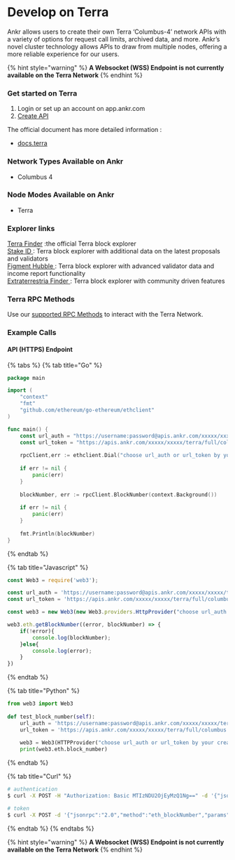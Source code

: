 # Develop on Terra

Ankr allows users to create their own Terra ‘Columbus-4’ network APIs with a variety of options for request call limits, archived data, and more. Ankr’s novel cluster technology allows APIs to draw from multiple nodes, offering a more reliable experience for our users.

{% hint style="warning" %}
**A Websocket (WSS) Endpoint is not currently available on the Terra Network**
{% endhint %}

### Get started on Terra

1. Login or set up an account on app.ankr.com
2. [Create API](https://app.ankr.com/apps/api)

The official document has more detailed information :

* [docs.terra](https://docs.terra.money)

### Network Types Available on Ankr

* Columbus 4

### Node Modes Available on Ankr

* Terra

### Explorer links

[Terra Finder](https://finder.terra.money) :the official Terra block explorer\
[Stake ID ](https://terra.stake.id/#/): Terra block explorer with additional data on the latest proposals and validators\
[Figment Hubble ](https://hubble.figment.io/terra/chains/columbus-4): Terra block explorer with advanced validator data and income report functionality\
[Extraterrestria Finder ](https://finder.extraterrestrial.money): Terra block explorer with community driven features

### Terra RPC Methods

Use our [supported RPC Methods](../../blockchain-apis/making-requests/supported-json-rpc-methods.md) to interact with the Terra Network.

### Example Calls

#### API (HTTPS) Endpoint

{% tabs %}
{% tab title="Go" %}
```go
package main

import (
    "context"
    "fmt"
    "github.com/ethereum/go-ethereum/ethclient"
)

func main() {
    const url_auth = "https://username:password@apis.ankr.com/xxxxx/xxxxx/terra/full/columbus"    // authentication
    const url_token = "https://apis.ankr.com/xxxxx/xxxxx/terra/full/columbus"                     // token
    
    rpcClient,err := ethclient.Dial("choose url_auth or url_token by your created type")
    
    if err != nil {
        panic(err)
    }
    
    blockNumber, err := rpcClient.BlockNumber(context.Background())
    
    if err != nil {
        panic(err)
    }
    
    fmt.Println(blockNumber)
}
```
{% endtab %}

{% tab title="Javascript" %}
```javascript
const Web3 = require('web3');

const url_auth = 'https://username:password@apis.ankr.com/xxxxx/xxxxx/terra/full/columbus'    // authentication
const url_token = 'https://apis.ankr.com/xxxxx/xxxxx/terra/full/columbus'                     // token

const web3 = new Web3(new Web3.providers.HttpProvider("choose url_auth or url_token by your created type"));

web3.eth.getBlockNumber((error, blockNumber) => {
    if(!error){
        console.log(blockNumber);
    }else{
        console.log(error);
    }
})
```
{% endtab %}

{% tab title="Python" %}
```python
from web3 import Web3
          
def test_block_number(self):
    url_auth = 'https://username:password@apis.ankr.com/xxxxx/xxxxx/terra/full/columbus'  # authentication
    url_token = 'https://apis.ankr.com/xxxxx/xxxxx/terra/full/columbus'                   # token
    
    web3 = Web3(HTTPProvider("choose url_auth or url_token by your created type"))
    print(web3.eth.block_number)
```
{% endtab %}

{% tab title="Curl" %}
```bash
# authentication
$ curl -X POST -H "Authorization: Basic MTIzNDU2OjEyMzQ1Ng==" -d '{"jsonrpc":"2.0","method":"eth_blockNumber","params":[],"id":1}' https://apis.ankr.com/xxxxx/xxxxx/terra/full/columbus

# token
$ curl -X POST -d '{"jsonrpc":"2.0","method":"eth_blockNumber","params":[],"id":1}' https://apis.ankr.com/xxxxx/xxxxx/terra/full/columbus
```
{% endtab %}
{% endtabs %}

{% hint style="warning" %}
**A Websocket (WSS) Endpoint is not currently available on the Terra Network**
{% endhint %}
